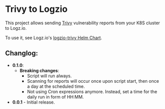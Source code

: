 # Trivy to Logzio

This project allows sending [Trivy](https://github.com/aquasecurity/trivy-operator) vulnerability reports from your K8S cluster to Logz.io.  

To use it, see Logz.io's [logzio-trivy Helm Chart](https://github.com/logzio/logzio-helm/tree/master/charts/logzio-trivy).

## Changlog:

- **0.1.0**:
  - **Breaking changes**:
    - Script will run always.
    - Scanning for reports will occur once upon script start, then once a day at the scheduled time. 
    - Not using Cron expressions anymore. Instead, set a time for the daily run in form of HH:MM.  
- **0.0.1** - Initial release.
